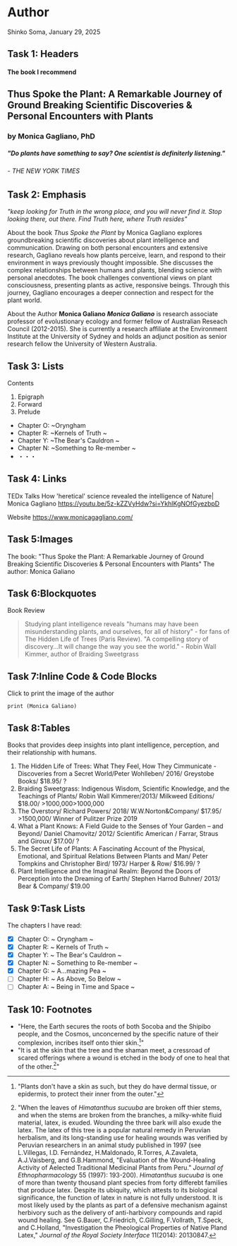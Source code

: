 # Author
 Shinko Soma,
 January 29, 2025

## Task 1: Headers
#### The book I recommend
## Thus Spoke the Plant: A Remarkable Journey of Ground Breaking Scientific Discoveries & Personal Encounters with Plants
### by Monica Gagliano, PhD
##### "Do plants have something to say? One scientist is definiterly listening." 
###### - THE NEW YORK TIMES

## Task 2: Emphasis
*"keep looking for Truth in the wrong place, and you will never find it. Stop looking there, out there. Find Truth here, where Truth resides"*

About the book
*Thus Spoke the Plant* by Monica Gagliano explores groundbreaking scientific discoveries about plant intelligence and communication. Drawing on both personal encounters and extensive research, Gagliano reveals how plants perceive, learn, and respond to their environment in ways previously thought impossible. She discusses the complex relationships between humans and plants, blending science with personal anecdotes. The book challenges conventional views on plant consciousness, presenting plants as active, responsive beings. Through this journey, Gagliano encourages a deeper connection and respect for the plant world.

About the Author
**Monica Galiano**
***Monica Galiano*** is research associate professor of evolustionary ecology and former fellow of Australian Reseach Council (2012-2015). She is currently a research affiliate at the Environment Institute at the University of Sydney and holds an adjunct position as senior research fellow the University of Western Australia.

## Task 3: Lists
Contents
1. Epigraph
2. Forward
3. Prelude

- Chapter O: ~Oryngham
- Chapter R: ~Kernels of Truth ~
- Chapter Y: ~The Bear's Cauldron ~
- Chapter N: ~Something to Re-member ~
- ・・・

## Task 4: Links
TEDx Talks
How 'heretical' science revealed the intelligence of Nature| Monica Gagliano
https://youtu.be/5z-kZZVyHdw?si=YkhIKgNOfGyezbpD

Website
https://www.monicagagliano.com/

## Task 5:Images
The book: "Thus Spoke the Plant: A Remarkable Journey of Ground Breaking Scientific Discoveries & Personal Encounters with Plants"
The author: Monica Galiano

## Task 6:Blockquotes
Book Review
> Studying plant intelligence reveals "humans may have been misunderstanding plants, and ourselves, for all of history" - for fans of The Hidden Life of Trees (Paris Review).
> "A compelling story of discovery...It will change the way you see the world." - Robin Wall Kimmer, author of Braiding Sweetgrass

## Task 7:Inline Code & Code Blocks
Click to print the image of the author
```
print (Monica Galiano)
```

## Task 8:Tables

Books that provides deep insights into plant intelligence, perception, and their relationship with humans.

1. The Hidden Life of Trees: What They Feel, How They Cimmunicate - Discoveries from a Secret World/Peter Wohlleben/ 2016/ Greystobe Books/ $18.95/ ?
2. Braiding Sweetgrass: Indigenous Wisdom, Scientific Knowledge, and the Teachings of Plants/ Robin Wall Kimmerer/2013/ Milkweed Editions/ $18.00/ >1000,000>1000,000 
3. The Overstory/ Richard Powers/ 2018/ W.W.Norton&Company/ $17.95/ >1500,000/ Winner of Pulitzer Prize 2019
4. What a Plant Knows: A Field Guide to the Senses of Your Garden – and Beyond/ Daniel Chamovitz/ 2012/ Scientific American / Farrar, Straus and Giroux/ $17.00/ ?
5. The Secret Life of Plants: A Fascinating Account of the Physical, Emotional, and Spiritual Relations Between Plants and Man/ Peter Tompkins and Christopher Bird/ 1973/ Harper & Row/ $16.99/ ?
6. Plant Intelligence and the Imaginal Realm: Beyond the Doors of Perception into the Dreaming of Earth/ Stephen Harrod Buhner/ 2013/ Bear & Company/ $19.00
   

## Task 9:Task Lists 
The chapters I have read:
- [x] Chapter O: ~ Oryngham ~
- [x] Chapter R: ~ Kernels of Truth ~
- [x] Chapter Y: ~ The Bear's Cauldron ~
- [x] Chapter N: ~ Something to Re-member ~
- [x] Chapter G: ~ A...mazing Pea ~
- [ ] Chapter H: ~ As Above, So Below ~
- [ ] Chapter A: ~ Being in Time and Space ~

## Task 10: Footnotes
- "Here, the Earth secures the roots of both Socoba and the Shipibo people, and the Cosmos, unconcerned by the specific nature of their complexion, incribes itself onto thier skin.[^1]"
- "It is at the skin that the tree and the shaman meet, a cressroad of scared offerings where a wound is etched in the body of one to heal that of the other.[^2]"
[^1]:"Plants don't have a skin as such, but they do have dermal tissue, or epidermis, to protect their inner from the outer."
[^2]:"When the leaves of *Himatanthus sucuuba* are broken off thier stems, and when the stems are broken from the branches, a milky-white fluid material, latex, is exuded. Wounding the three bark will also exude the latex. The latex of this tree is a popular natural remedy in Peruvian herbalism, and its long-standing use for healing wounds was verified by Peruvian researchers in an animal study published in 1997 (see L.Villegas, I.D. Fernández, H.Maldonado, R.Torres, A.Zavaleta, A.J.Vaisberg, and G.B.Hammond, "Evaluation of the Wound-Healing Activity of Aelected Traditional Medicinal Plants from Peru." *Journal of Ethnopharmacology* 55 (1997): 193-200). *Himatanthus sucuuba* is one of more than twenty thousand plant species from forty differebt families that produce latex. Despite its ubiquity, which attests to its biological significance, the function of latex in nature is not fully understood. It is most likely used by the plants as part of a defensive mechanism against herbivory such as the delivery of anti-harbivory compounds and rapid wound healing. See G.Bauer, C.Friedrich, C.Gilling, F.Vollrath, T.Speck, and C.Holland, "Investigation the Pheological Properties of Native Pland Latex," *Journal of the Royal Society Interface* 11(2014): 20130847.

